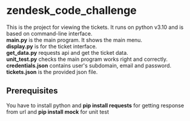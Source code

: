 # zendesk_code_challenge
This is the project for viewing the tickets. It runs on python v3.10 and is based on command-line interface.  
**main.py** is the main program. It shows the main menu.  
**display.py** is for the ticket interface.  
**get_data.py** requests api and get the ticket data.   
**unit_test.py** checks the main program works right and correctly.  
**credentials.json** contains user's subdomain, email and password.   
**tickets.json** is the provided json file.

## Prerequisites
You have to install python and **pip install requests** for getting response from url and **pip install mock** for unit test
